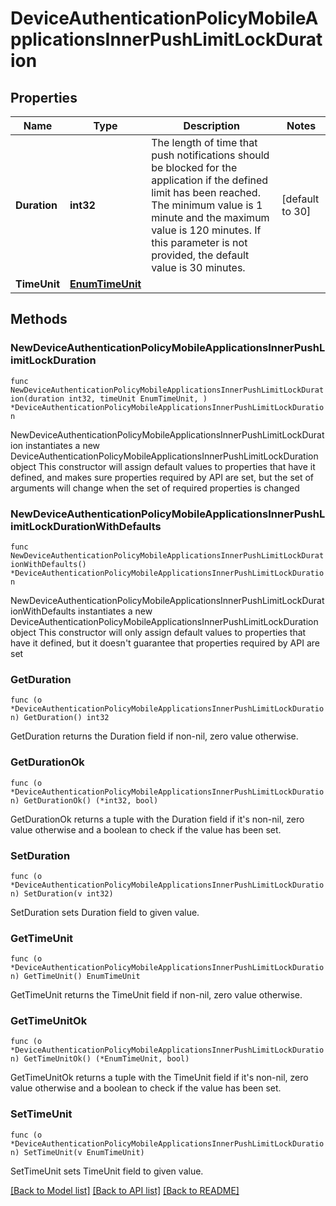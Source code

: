 # DeviceAuthenticationPolicyMobileApplicationsInnerPushLimitLockDuration

## Properties

Name | Type | Description | Notes
------------ | ------------- | ------------- | -------------
**Duration** | **int32** | The length of time that push notifications should be blocked for the application if the defined limit has been reached. The minimum value is 1 minute and the maximum value is 120 minutes. If this parameter is not provided, the default value is 30 minutes. | [default to 30]
**TimeUnit** | [**EnumTimeUnit**](EnumTimeUnit.md) |  | 

## Methods

### NewDeviceAuthenticationPolicyMobileApplicationsInnerPushLimitLockDuration

`func NewDeviceAuthenticationPolicyMobileApplicationsInnerPushLimitLockDuration(duration int32, timeUnit EnumTimeUnit, ) *DeviceAuthenticationPolicyMobileApplicationsInnerPushLimitLockDuration`

NewDeviceAuthenticationPolicyMobileApplicationsInnerPushLimitLockDuration instantiates a new DeviceAuthenticationPolicyMobileApplicationsInnerPushLimitLockDuration object
This constructor will assign default values to properties that have it defined,
and makes sure properties required by API are set, but the set of arguments
will change when the set of required properties is changed

### NewDeviceAuthenticationPolicyMobileApplicationsInnerPushLimitLockDurationWithDefaults

`func NewDeviceAuthenticationPolicyMobileApplicationsInnerPushLimitLockDurationWithDefaults() *DeviceAuthenticationPolicyMobileApplicationsInnerPushLimitLockDuration`

NewDeviceAuthenticationPolicyMobileApplicationsInnerPushLimitLockDurationWithDefaults instantiates a new DeviceAuthenticationPolicyMobileApplicationsInnerPushLimitLockDuration object
This constructor will only assign default values to properties that have it defined,
but it doesn't guarantee that properties required by API are set

### GetDuration

`func (o *DeviceAuthenticationPolicyMobileApplicationsInnerPushLimitLockDuration) GetDuration() int32`

GetDuration returns the Duration field if non-nil, zero value otherwise.

### GetDurationOk

`func (o *DeviceAuthenticationPolicyMobileApplicationsInnerPushLimitLockDuration) GetDurationOk() (*int32, bool)`

GetDurationOk returns a tuple with the Duration field if it's non-nil, zero value otherwise
and a boolean to check if the value has been set.

### SetDuration

`func (o *DeviceAuthenticationPolicyMobileApplicationsInnerPushLimitLockDuration) SetDuration(v int32)`

SetDuration sets Duration field to given value.


### GetTimeUnit

`func (o *DeviceAuthenticationPolicyMobileApplicationsInnerPushLimitLockDuration) GetTimeUnit() EnumTimeUnit`

GetTimeUnit returns the TimeUnit field if non-nil, zero value otherwise.

### GetTimeUnitOk

`func (o *DeviceAuthenticationPolicyMobileApplicationsInnerPushLimitLockDuration) GetTimeUnitOk() (*EnumTimeUnit, bool)`

GetTimeUnitOk returns a tuple with the TimeUnit field if it's non-nil, zero value otherwise
and a boolean to check if the value has been set.

### SetTimeUnit

`func (o *DeviceAuthenticationPolicyMobileApplicationsInnerPushLimitLockDuration) SetTimeUnit(v EnumTimeUnit)`

SetTimeUnit sets TimeUnit field to given value.



[[Back to Model list]](../README.md#documentation-for-models) [[Back to API list]](../README.md#documentation-for-api-endpoints) [[Back to README]](../README.md)



